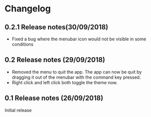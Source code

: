 # Changelog

## 0.2.1 Release notes(30/09/2018)

- Fixed a bug where the menubar icon would not be visible in some conditions

## 0.2 Release notes (29/09/2018)

- Removed the menu to quit the app. The app can now be quit by dragging it out of the menubar with the command key pressed.
- Right click and left click both toggle the theme now.

## 0.1 Release notes (26/09/2018)

Initial release